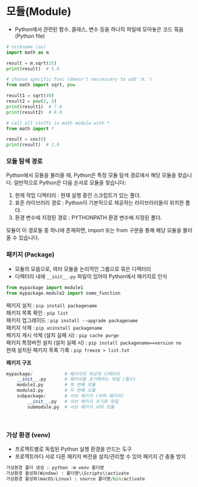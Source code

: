 # 모듈(Module)
 - Python에서 관련된 함수, 클래스, 변수 등을 하나의 파일에 모아놓은 코드 묶음 (Python file)

```python
# nickname (as)
import math as m

result = m.sqrt(25)
print(result)  # 5.0

# choose specific func (doesn't neccessary to add 'm.')
from math import sqrt, pow

result1 = sqrt(49)
result2 = pow(2, 3)
print(result1)  # 7.0
print(result2)  # 8.0

# call all stuffs in math module with *
from math import *  

result = cos(0)
print(result)  # 1.0
```

### 모듈 탐색 경로
Python에서 모듈을 불러올 때, Python은 특정 모듈 탐색 경로에서 해당 모듈을 찾습니다. 일반적으로 Python은 다음 순서로 모듈을 찾습니다:

1. 현재 작업 디렉터리 : 현재 실행 중인 스크립트가 있는 폴더.
2. 표준 라이브러리 경로 : Python이 기본적으로 제공하는 라이브러리들이 위치한 폴더.
3. 환경 변수에 지정된 경로 : PYTHONPATH 환경 변수에 지정된 폴더.

모듈이 이 경로들 중 하나에 존재하면, import 또는 from 구문을 통해 해당 모듈을 불러올 수 있습니다.

 

### 패키지 (Package)
 - 모듈의 모음으로, 여러 모듈을 논리적인 그룹으로 묶은 디렉터리
 - 디렉터리 내에 `__init__.py` 파일이 있어야 Python에서 패키지로 인식
```python
from mypackage import module1
from mypackage.module2 import some_function
```

패키지 설치 : `pip install packagename`  
패키지 목록 확인 : `pip list`  
패키지 업그레이드 : `pip install --upgrade packagename`  
패키지 삭제 :  `pip uninstall packagename`  
패키지 캐시 삭제 (설치 실패 시) : `pip cache purge`  
패키지 특정버전 설치 (설치 실패 시) : `pip install packagename==version no`  
현재 설치된 패키지 목록 기록 : `pip freeze > list.txt`  

**패키지 구조**
```python
mypackage/            # 패키지의 최상위 디렉터리
    __init__.py       # 패키지를 초기화하는 파일 (필수)
    module1.py        # 첫 번째 모듈
    module2.py        # 두 번째 모듈
    subpackage/       # 서브 패키지 (하위 패키지)
        __init__.py   # 서브 패키지 초기화 파일
        submodule.py  # 서브 패키지 내의 모듈
```
&nbsp;
### 가상 환경 (venv)
 - 프로젝트별로 독립된 Python 실행 환경을 만드는 도구
 - 프로젝트마다 서로 다른 패키지 버전을 설치/관리할 수 있어 패키지 간 충돌 방지
```python
가상환경 폴더 생성 : python -m venv 폴더명
가상환경 활성화(Window) : 폴더명\\Scripts\\activate
가상환경 활성화(macOS/Linux) : source 폴더명/bin/activate
```
